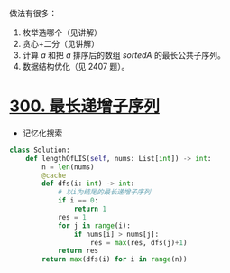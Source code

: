 做法有很多：  
1. 枚举选哪个（见讲解）
2. 贪心+二分（见讲解）  
3. 计算 $a$ 和把 $a$ 排序后的数组 $\textit{sortedA}$ 的最长公共子序列。  
4. 数据结构优化（见 2407 题）。
# [300. 最长递增子序列](https://leetcode.cn/problems/longest-increasing-subsequence/)
- 记忆化搜索
```python fold
class Solution:
    def lengthOfLIS(self, nums: List[int]) -> int:
        n = len(nums)
        @cache
        def dfs(i: int) -> int:
            # 以i为结尾的最长递增子序列
            if i == 0:
                return 1
            res = 1
            for j in range(i):
                if nums[i] > nums[j]:
                    res = max(res, dfs(j)+1)
            return res
        return max(dfs(i) for i in range(n))

```